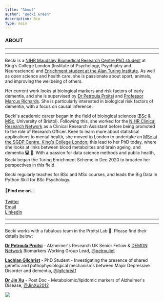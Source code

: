 ```yaml
---
title: "About"
author: "Becki Green"
description: Bio
Type: main
---
```

### ABOUT


*****************
*****************
Becki is a [NIHR Maudsley Biomedical Research Centre PhD student](https://www.maudsleybrc.nihr.ac.uk/) at King’s College London (Institute of Psychology, Psychiatry and Neuroscience) and [Enrichment student at the Alan Turing Institute](https://www.turing.ac.uk/work-turing/studentships/enrichment). As well as open science and health care, she is passionate about sport, animals, and improving the wellbeing of others.

Her current work looks at biological markers and risk factors of early dementia, and she is supervised by [Dr Petroula Proitsi](https://kclpure.kcl.ac.uk/portal/petroula.proitsi.html) and [Professor Marcus Richards](https://www.ucl.ac.uk/mental-health/people/professor-marcus-richards). She is particularly interested in biological risk factors of dementia, with a focus on causal inference.

Becki's academic career began in the field of biological sciences ([BSc](http://www.bristol.ac.uk/study/undergraduate/2021/physiology/bsc-physiology-science/) & [MSc](https://www.bristol.ac.uk/study/postgraduate/2021/life-sciences/msc-biomedical-sciences-research/), University of Bristol). Following this, she worked for the [NIHR Clinical Research Network](https://local.nihr.ac.uk/lcrn/west-of-england/) as a Clinical Research Assistant before being promoted to the role of Research Officer. Keen to learn more about statistical applications to mental health, she moved to London to undertake an [MSc at the SGDP Centre, King's College London](https://www.kcl.ac.uk/study/postgraduate/research-courses/social-genetic-and-developmental-psychiatry-mdres-mphil-phd); this lead to her PhD today, where she looks at links between blood metabolites and brain ageing, and dementia **:computer: :brain:**. 
With a passion for data science methods and public health, Becki began the Turing Enrichment Scheme in Dec 2020 to broaden her perspectives in this field. 

Becki regularly teaches for BSc and MSc courses, and leads the Big Data in Python Skill for BSc Psychology.

#### :mag_right:Find me on...

[Twitter](http://twitter.com/becki_e_green)  
[Email](mailto:rebecca.e.green@kcl.ac.uk)  
[LinkedIn](https://www.linkedin.com/in/rebecca-green-b8264b138/)


*******************************************************************
*******************************************************************

Becki works with a fabulous team in the Proitsi Lab  :brain:. Please find their details below:

**[Dr Petroula Proitsi](https://kclpure.kcl.ac.uk/portal/en/persons/petra-proitsi(20fb2030-d1cd-4700-9f46-3d1fbc2d3fe8).html)** - Alzheimer's Research UK Senior Fellow & [DEMON Network](http://demondementia.com/) Biomarkers Working Group Lead, [@petrouliet](https://twitter.com/petrouliet)

**[Lachlan Gilchrist](https://kclpure.kcl.ac.uk/portal/en/persons/lachlan-gilchrist(db3e2704-6f9f-469b-8f39-8eb55dcd6975).html)** - PhD Student - Investigating the presence of shared genetic and pathophysiological mechanisms between Major Depressive Disorder and dementia, [@lgilchrist1](https://twitter.com/lgilchrist1)

**[Dr Jin Xu](https://kclpure.kcl.ac.uk/portal/jin.3.xu.html)** - Post Doc - Metabolomic/lipidomic markers of Alzheimer's Disease, [@JinXu2012](https://twitter.com/JinXu2012)

![](/images/team.png)